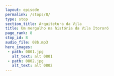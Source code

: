 ```yaml
---
layout: episode
permalink: /stops/8/
type: stop
section_title: Arquitetura da Vila
title: Um mergulho na história da Vila Itororó
page_rank: 8
stop_id: 8
audio_file: 08b.mp3
hero_images:
 - path: 0801.jpg
   alt_text: alt 0801
 - path: 0802.jpg
   alt_text: alt 0802
---
```

